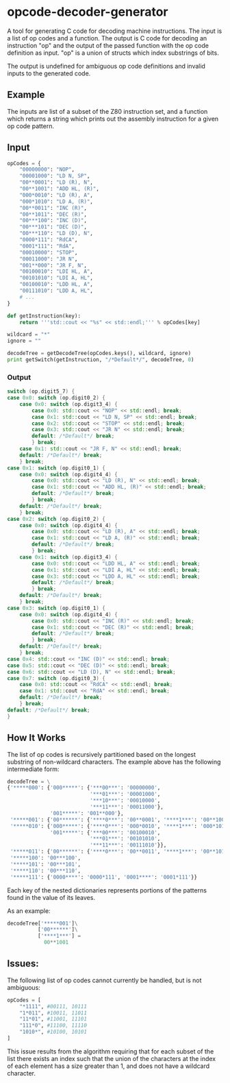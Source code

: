 # opcode-decoder-generator
A tool for generating C code for decoding machine instructions. The input is a list of op codes and a function. The output is C code for decoding an instruction "op" and the output of the passed function with the op code definition as input. "op" is a union of structs which index substrings of bits.

The output is undefined for ambiguous op code definitions and invalid inputs to the generated code.

## Example
The inputs are list of a subset of the Z80 instruction set, and a function which returns a string which prints out the assembly instruction for a given op code pattern.

## Input
```python
opCodes = {
    "00000000": "NOP",
    "00001000": "LD N, SP",
    "00**0001": "LD (R), N",
    "00**1001": "ADD HL, (R)",
    "000*0010": "LD (R), A",
    "000*1010": "LD A, (R)",
    "00**0011": "INC (R)",
    "00**1011": "DEC (R)",
    "00***100": "INC (D)",
    "00***101": "DEC (D)",
    "00***110": "LD (D), N",
    "0000*111": "RdCA",
    "0001*111": "RdA",
    "00010000": "STOP",
    "00011000": "JR N",
    "001**000": "JR F, N",
    "00100010": "LDI HL, A",
    "00101010": "LDI A, HL",
    "00100010": "LDD HL, A",
    "00111010": "LDD A, HL",
    # ...
}

def getInstruction(key):
    return '''std::cout << "%s" << std::endl;''' % opCodes[key]

wildcard = "*"
ignore = ""

decodeTree = getDecodeTree(opCodes.keys(), wildcard, ignore)
print getSwitch(getInstruction, "/*Default*/", decodeTree, 0)
```

### Output
```C++
switch (op.digit5_7) {
case 0x0: switch (op.digit0_2) {
	case 0x0: switch (op.digit3_4) {
		case 0x0: std::cout << "NOP" << std::endl; break;
		case 0x1: std::cout << "LD N, SP" << std::endl; break;
		case 0x2: std::cout << "STOP" << std::endl; break;
		case 0x3: std::cout << "JR N" << std::endl; break;
		default: /*Default*/ break;
		} break;
	case 0x1: std::cout << "JR F, N" << std::endl; break;
	default: /*Default*/ break;
	} break;
case 0x1: switch (op.digit0_1) {
	case 0x0: switch (op.digit4_4) {
		case 0x0: std::cout << "LD (R), N" << std::endl; break;
		case 0x1: std::cout << "ADD HL, (R)" << std::endl; break;
		default: /*Default*/ break;
		} break;
	default: /*Default*/ break;
	} break;
case 0x2: switch (op.digit0_2) {
	case 0x0: switch (op.digit4_4) {
		case 0x0: std::cout << "LD (R), A" << std::endl; break;
		case 0x1: std::cout << "LD A, (R)" << std::endl; break;
		default: /*Default*/ break;
		} break;
	case 0x1: switch (op.digit3_4) {
		case 0x0: std::cout << "LDD HL, A" << std::endl; break;
		case 0x1: std::cout << "LDI A, HL" << std::endl; break;
		case 0x3: std::cout << "LDD A, HL" << std::endl; break;
		default: /*Default*/ break;
		} break;
	default: /*Default*/ break;
	} break;
case 0x3: switch (op.digit0_1) {
	case 0x0: switch (op.digit4_4) {
		case 0x0: std::cout << "INC (R)" << std::endl; break;
		case 0x1: std::cout << "DEC (R)" << std::endl; break;
		default: /*Default*/ break;
		} break;
	default: /*Default*/ break;
	} break;
case 0x4: std::cout << "INC (D)" << std::endl; break;
case 0x5: std::cout << "DEC (D)" << std::endl; break;
case 0x6: std::cout << "LD (D), N" << std::endl; break;
case 0x7: switch (op.digit0_3) {
	case 0x0: std::cout << "RdCA" << std::endl; break;
	case 0x1: std::cout << "RdA" << std::endl; break;
	default: /*Default*/ break;
	} break;
default: /*Default*/ break;
}
```

## How It Works
The list of op codes is recursively partitioned based on the longest substring of non-wildcard characters. The example above has the following intermediate form:
```python
decodeTree = \
{'*****000': {'000*****': {'***00***': '00000000',
                           '***01***': '00001000',
                           '***10***': '00010000',
                           '***11***': '00011000'},
              '001*****': '001**000'},
 '*****001': {'00******': {'****0***': '00**0001', '****1***': '00**1001'}},
 '*****010': {'000*****': {'****0***': '000*0010', '****1***': '000*1010'},
              '001*****': {'***00***': '00100010',
                           '***01***': '00101010',
                           '***11***': '00111010'}},
 '*****011': {'00******': {'****0***': '00**0011', '****1***': '00**1011'}},
 '*****100': '00***100',
 '*****101': '00***101',
 '*****110': '00***110',
 '*****111': {'0000****': '0000*111', '0001****': '0001*111'}}
```

Each key of the nested dictionaries represents portions of the patterns found in the value of its leaves.

As an example:
```python
decodeTree['*****001']\
          ['00******']\
          ['****1***'] =
            00**1001
```

## Issues:
The following list of op codes cannot currently be handled, but is not ambiguous:

```python
opCodes = [
    "*1111", #00111, 10111
    "1*011", #10011, 11011
    "11*01", #11001, 11101
    "111*0", #11100, 11110
    "1010*", #10100, 10101
]
```

This issue results from the algorithm requiring that for each subset of the list there exists an index such that the union of the characters at the index of each element has a size greater than 1, and does not have a wildcard character.
